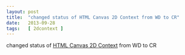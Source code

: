 ```yaml
---
layout: post
title:  "changed status of HTML Canvas 2D Context from WD to CR"
date:   2013-09-28
tags:   [ 2dcontext ]
---
```


changed status of [HTML Canvas 2D Context](/spec/2dcontext) from WD to CR

